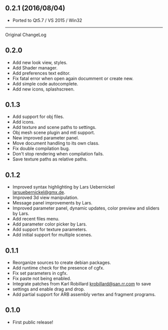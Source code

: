 ## 0.2.1 (2016/08/04)

* Ported to Qt5.7 / VS 2015 / Win32 

----

Original ChangeLog

## 0.2.0	
* Add new look view, styles.
* Add Shader manager.
* Add preferences text editor.
* Fix fatal error when open again documment or create new.
* Add simple code autocomplete.
* Add new icons, splashscreen.

## 0.1.3
* Add support for obj files.
* Add icons.
* Add texture and scene paths to settings.
* Obj mesh scene plugin and mtl support.
* New improved parameter panel.
* Move document handling to its own class.
* Fix double compilation bug.
* Don't stop rendering when compilation fails.
* Save texture paths as relative paths.

## 0.1.2
* Improved syntax highlighting by Lars Uebernickel <larsuebernickel@gmx.de>.
* Improved 3d view manipulation.
* Message panel improvements by Lars.
* Improved parameter panel, dynamic updates, color preview and sliders by Lars.
* Add recent files menu.
* Add parameter color picker by Lars.
* Add support for texture parameters.
* Add initial support for multiple scenes.

## 0.1.1
* Reorganize sources to create debian packages.
* Add runtime check for the presence of cgfx.
* Fix set parameters in cgfx.
* Fix paste not being enabled.
* Integrate patches from Karl Robillard <krobillard@san.rr.com> to save
* settings and enable drag and drop.
* Add partial support for ARB assembly vertex and fragment programs.

## 0.1.0
* First public release!

